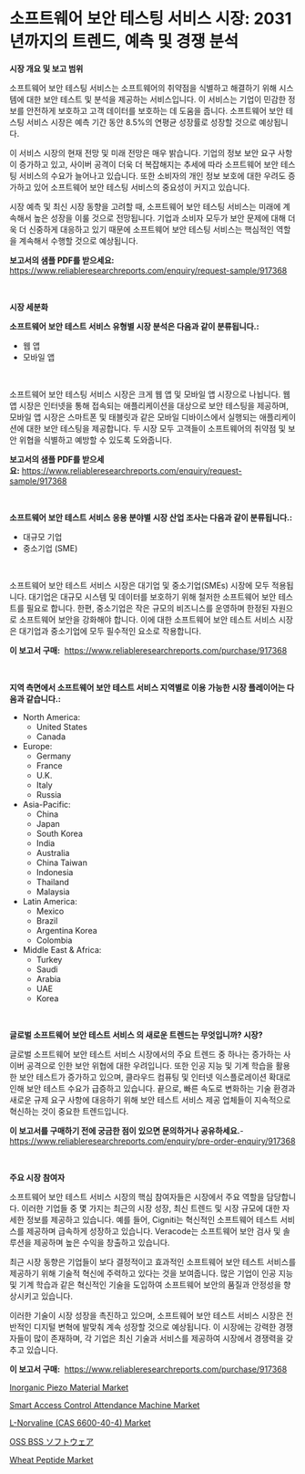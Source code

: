 <p><h1>소프트웨어 보안 테스팅 서비스 시장: 2031년까지의 트렌드, 예측 및 경쟁 분석</h1></p><p><strong>시장 개요 및 보고 범위</strong></p>
<p><p>소프트웨어 보안 테스팅 서비스는 소프트웨어의 취약점을 식별하고 해결하기 위해 시스템에 대한 보안 테스트 및 분석을 제공하는 서비스입니다. 이 서비스는 기업이 민감한 정보를 안전하게 보호하고 고객 데이터를 보호하는 데 도움을 줍니다. 소프트웨어 보안 테스팅 서비스 시장은 예측 기간 동안 8.5%의 연평균 성장률로 성장할 것으로 예상됩니다.</p><p>이 서비스 시장의 현재 전망 및 미래 전망은 매우 밝습니다. 기업의 정보 보안 요구 사항이 증가하고 있고, 사이버 공격이 더욱 더 복잡해지는 추세에 따라 소프트웨어 보안 테스팅 서비스의 수요가 늘어나고 있습니다. 또한 소비자의 개인 정보 보호에 대한 우려도 증가하고 있어 소프트웨어 보안 테스팅 서비스의 중요성이 커지고 있습니다.</p><p>시장 예측 및 최신 시장 동향을 고려할 때, 소프트웨어 보안 테스팅 서비스는 미래에 계속해서 높은 성장을 이룰 것으로 전망됩니다. 기업과 소비자 모두가 보안 문제에 대해 더욱 더 신중하게 대응하고 있기 때문에 소프트웨어 보안 테스팅 서비스는 핵심적인 역할을 계속해서 수행할 것으로 예상됩니다.</p></p>
<p><strong>보고서의 샘플 PDF를 받으세요:</strong> <a href="https://www.reliableresearchreports.com/enquiry/request-sample/917368">https://www.reliableresearchreports.com/enquiry/request-sample/917368</a></p>
<p>&nbsp;</p>
<p><strong>시장 세분화</strong></p>
<p><strong>소프트웨어 보안 테스트 서비스 유형별 시장 분석은 다음과 같이 분류됩니다.:</strong></p>
<p><ul><li>웹 앱</li><li>모바일 앱</li></ul></p>
<p>&nbsp;</p>
<p><p>소프트웨어 보안 테스팅 서비스 시장은 크게 웹 앱 및 모바일 앱 시장으로 나뉩니다. 웹 앱 시장은 인터넷을 통해 접속되는 애플리케이션을 대상으로 보안 테스팅을 제공하며, 모바일 앱 시장은 스마트폰 및 태블릿과 같은 모바일 디바이스에서 실행되는 애플리케이션에 대한 보안 테스팅을 제공합니다. 두 시장 모두 고객들이 소프트웨어의 취약점 및 보안 위협을 식별하고 예방할 수 있도록 도와줍니다.</p></p>
<p><strong>보고서의 샘플 PDF를 받으세요:</strong>&nbsp;<a href="https://www.reliableresearchreports.com/enquiry/request-sample/917368">https://www.reliableresearchreports.com/enquiry/request-sample/917368</a></p>
<p>&nbsp;</p>
<p><strong> 소프트웨어 보안 테스트 서비스 응용 분야별 시장 산업 조사는 다음과 같이 분류됩니다.:</strong></p>
<p><ul><li>대규모 기업</li><li>중소기업 (SME)</li></ul></p>
<p>&nbsp;</p>
<p><p>소프트웨어 보안 테스트 서비스 시장은 대기업 및 중소기업(SMEs) 시장에 모두 적용됩니다. 대기업은 대규모 시스템 및 데이터를 보호하기 위해 철저한 소프트웨어 보안 테스트를 필요로 합니다. 한편, 중소기업은 작은 규모의 비즈니스를 운영하며 한정된 자원으로 소프트웨어 보안을 강화해야 합니다. 이에 대한 소프트웨어 보안 테스트 서비스 시장은 대기업과 중소기업에 모두 필수적인 요소로 작용합니다.</p></p>
<p><strong>이 보고서 구매:</strong>&nbsp; <a href="https://www.reliableresearchreports.com/purchase/917368">https://www.reliableresearchreports.com/purchase/917368</a></p>
<p>&nbsp;</p>
<p><strong>지역 측면에서 소프트웨어 보안 테스트 서비스 지역별로 이용 가능한 시장 플레이어는 다음과 같습니다.:</strong></p>
<p><ul>
    <li>
        North America:
        <ul>
            <li>United States</li>
            <li>Canada</li>
        </ul>
    </li>
    <li>
        Europe:
        <ul>
            <li>Germany</li>
            <li>France</li>
            <li>U.K.</li>
            <li>Italy</li>
            <li>Russia</li>
        </ul>
    </li>
    <li>
        Asia-Pacific:
        <ul>
            <li>China</li>
            <li>Japan</li>
            <li>South Korea</li>
            <li>India</li>
            <li>Australia</li>
            <li>China Taiwan</li>
            <li>Indonesia</li>
            <li>Thailand</li>
            <li>Malaysia</li>
        </ul>
    </li>
    <li>
        Latin America:
        <ul>
            <li>Mexico</li>
            <li>Brazil</li>
            <li>Argentina Korea</li>
            <li>Colombia</li>
        </ul>
    </li>
    <li>
        Middle East & Africa:
        <ul>
            <li>Turkey</li>
            <li>Saudi</li>
            <li>Arabia</li>
            <li>UAE</li>
            <li>Korea</li>
        </ul>
    </li>
    </ul></p>
<p>&nbsp;</p>
<p><strong>글로벌 소프트웨어 보안 테스트 서비스 의 새로운 트렌드는 무엇입니까? 시장?</strong></p>
<p><p>글로벌 소프트웨어 보안 테스트 서비스 시장에서의 주요 트렌드 중 하나는 증가하는 사이버 공격으로 인한 보안 위협에 대한 우려입니다. 또한 인공 지능 및 기계 학습을 활용한 보안 테스트가 증가하고 있으며, 클라우드 컴퓨팅 및 인터넷 익스플로레이션 확대로 인해 보안 테스트 수요가 급증하고 있습니다. 끝으로, 빠른 속도로 변화하는 기술 환경과 새로운 규제 요구 사항에 대응하기 위해 보안 테스트 서비스 제공 업체들이 지속적으로 혁신하는 것이 중요한 트렌드입니다.</p></p>
<p><strong>이 보고서를 구매하기 전에 궁금한 점이 있으면 문의하거나 공유하세요.</strong>- <a href="https://www.reliableresearchreports.com/enquiry/pre-order-enquiry/917368">https://www.reliableresearchreports.com/enquiry/pre-order-enquiry/917368</a></p>
<p>&nbsp;</p>
<p><strong>주요 시장 참여자</strong></p>
<p><p>소프트웨어 보안 테스트 서비스 시장의 핵심 참여자들은 시장에서 주요 역할을 담당합니다. 이러한 기업들 중 몇 가지는 최근의 시장 성장, 최신 트렌드 및 시장 규모에 대한 자세한 정보를 제공하고 있습니다. 예를 들어, Cigniti는 혁신적인 소프트웨어 테스트 서비스를 제공하며 급속하게 성장하고 있습니다. Veracode는 소프트웨어 보안 검사 및 솔루션을 제공하며 높은 수익을 창출하고 있습니다.</p><p>최근 시장 동향은 기업들이 보다 결정적이고 효과적인 소프트웨어 보안 테스트 서비스를 제공하기 위해 기술적 혁신에 주력하고 있다는 것을 보여줍니다. 많은 기업이 인공 지능 및 기계 학습과 같은 혁신적인 기술을 도입하여 소프트웨어 보안의 품질과 안정성을 향상시키고 있습니다.</p><p>이러한 기술이 시장 성장을 촉진하고 있으며, 소프트웨어 보안 테스트 서비스 시장은 전반적인 디지털 변혁에 발맞춰 계속 성장할 것으로 예상됩니다. 이 시장에는 강력한 경쟁자들이 많이 존재하며, 각 기업은 최신 기술과 서비스를 제공하여 시장에서 경쟁력을 갖추고 있습니다.</p></p>
<p><strong>이 보고서 구매:</strong>&nbsp;&nbsp;<a href="https://www.reliableresearchreports.com/purchase/917368">https://www.reliableresearchreports.com/purchase/917368</a></p>
<p><p><a href="https://issuu.com/reportprime-2/docs/inorganic-piezo-material-market-size-2030.pptx">Inorganic Piezo Material Market</a></p><p><a href="https://issuu.com/reportprime-2/docs/smart-access-control-attendance-machine-market-siz">Smart Access Control Attendance Machine Market</a></p><p><a href="https://github.com/johnbach50/Market-Research-Report-List-2/blob/main/l-norvaline-cas-6600-40-4-market.md">L-Norvaline (CAS 6600-40-4) Market</a></p><p><a href="https://github.com/zekaoe592392/Market-Research-Report-List-1/blob/main/2656714183263.md">OSS BSS ソフトウェア</a></p><p><a href="https://github.com/lylyparadise/Market-Research-Report-List-2/blob/main/wheat-peptide-market.md">Wheat Peptide Market</a></p></p>
